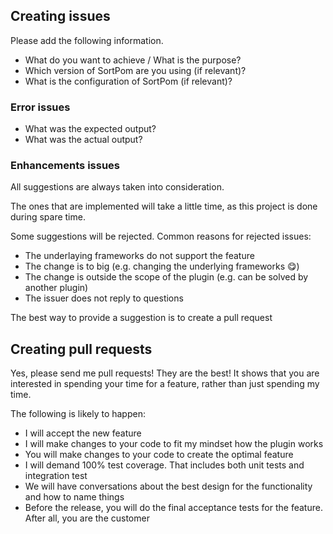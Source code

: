 ## Creating issues

Please add the following information.
  * What do you want to achieve / What is the purpose?
  * Which version of SortPom are you using (if relevant)?
  * What is the configuration of SortPom (if relevant)?
  
### Error issues

  * What was the expected output?
  * What was the actual output?
  
### Enhancements issues

All suggestions are always taken into consideration. 

The ones that are implemented will take a little time, as this project is done during spare time. 

Some suggestions will be rejected. Common reasons for rejected issues:
  * The underlaying frameworks do not support the feature  
  * The change is to big  (e.g. changing the underlying frameworks 😋)
  * The change is outside the scope of the plugin  (e.g. can be solved by another plugin)
  * The issuer does not reply to questions

The best way to provide a suggestion is to create a pull request

## Creating pull requests

Yes, please send me pull requests! They are the best! It shows that you are interested in spending your time for a feature, 
rather than just spending my time.

The following is likely to happen:
  * I will accept the new feature
  * I will make changes to your code to fit my mindset how the plugin works
  * You will make changes to your code to create the optimal feature
  * I will demand 100% test coverage. That includes both unit tests and integration test
  * We will have conversations about the best design for the functionality and how to name things
  * Before the release, you will do the final acceptance tests for the feature. After all, you are the customer
